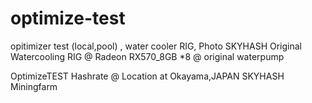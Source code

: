 # optimize-test
opitimizer test (local,pool) , water cooler RIG, 
Photo SKYHASH Original Watercooling RIG
  @ Radeon RX570_8GB *8 
  @ original waterpump
  
OptimizeTEST 
 Hashrate 
  @ Location at Okayama,JAPAN SKYHASH Miningfarm
